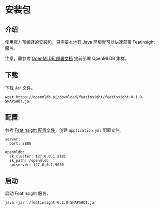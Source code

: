 # 安装包

## 介绍

使用官方预编译的安装包，只需要本地有 Java 环境就可以快速部署 FeatInsight 服务。

注意，需参考 [OpenMLDB 部署文档](../../../deploy/index.rst) 提前部署 OpenMLDB 集群。

## 下载

下载 Jar 文件。

```
wget https://openmldb.ai/download/featinsight/featinsight-0.1.0-SNAPSHOT.jar
```

## 配置

参考 [FeatInsight 配置文件](./config_file.md)，创建 `application.yml` 配置文件。

```
server:
  port: 8888
 
openmldb:
  zk_cluster: 127.0.0.1:2181
  zk_path: /openmldb
  apiserver: 127.0.0.1:9080
```

## 启动

启动 FeatInsight 服务。

```
java -jar ./featinsight-0.1.0-SNAPSHOT.jar
```

